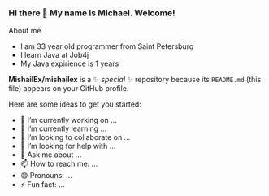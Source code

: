 ### Hi there 👋 My name is Michael. Welcome!
About me
- I am 33 year old programmer from Saint Petersburg
- I learn Java at Job4j 
- My Java expirience is 1 years

**MishailEx/mishailex** is a ✨ _special_ ✨ repository because its `README.md` (this file) appears on your GitHub profile.

Here are some ideas to get you started:

- 🔭 I’m currently working on ...
- 🌱 I’m currently learning ...
- 👯 I’m looking to collaborate on ...
- 🤔 I’m looking for help with ...
- 💬 Ask me about ...
- 📫 How to reach me: ...
- 😄 Pronouns: ...
- ⚡ Fun fact: ...
